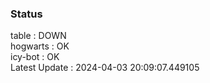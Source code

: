 ### Status


table : DOWN  
hogwarts : OK  
icy-bot : OK  
Latest Update : 2024-04-03 20:09:07.449105
